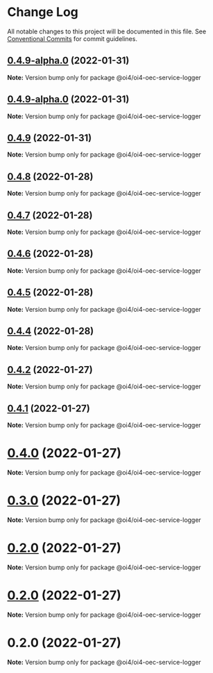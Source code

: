 # Change Log

All notable changes to this project will be documented in this file.
See [Conventional Commits](https://conventionalcommits.org) for commit guidelines.

## [0.4.9-alpha.0](https://github.com/OI4/oi4-service/compare/@oi4/oi4-oec-service-logger@0.4.8...@oi4/oi4-oec-service-logger@0.4.9-alpha.0) (2022-01-31)

**Note:** Version bump only for package @oi4/oi4-oec-service-logger





## [0.4.9-alpha.0](https://github.com/OI4/oi4-service/compare/@oi4/oi4-oec-service-logger@0.4.8...@oi4/oi4-oec-service-logger@0.4.9-alpha.0) (2022-01-31)

**Note:** Version bump only for package @oi4/oi4-oec-service-logger





## [0.4.9](https://github.com/OI4/oi4-service/compare/@oi4/oi4-oec-service-logger@0.4.8...@oi4/oi4-oec-service-logger@0.4.9) (2022-01-31)

**Note:** Version bump only for package @oi4/oi4-oec-service-logger





## [0.4.8](https://github.com/OI4/oi4-service/compare/@oi4/oi4-oec-service-logger@0.4.7...@oi4/oi4-oec-service-logger@0.4.8) (2022-01-28)

**Note:** Version bump only for package @oi4/oi4-oec-service-logger





## [0.4.7](https://github.com/OI4/oi4-service/compare/@oi4/oi4-oec-service-logger@0.4.6...@oi4/oi4-oec-service-logger@0.4.7) (2022-01-28)

**Note:** Version bump only for package @oi4/oi4-oec-service-logger





## [0.4.6](https://github.com/OI4/oi4-service/compare/@oi4/oi4-oec-service-logger@0.4.5...@oi4/oi4-oec-service-logger@0.4.6) (2022-01-28)

**Note:** Version bump only for package @oi4/oi4-oec-service-logger





## [0.4.5](https://github.com/OI4/oi4-service/compare/@oi4/oi4-oec-service-logger@0.4.4...@oi4/oi4-oec-service-logger@0.4.5) (2022-01-28)

**Note:** Version bump only for package @oi4/oi4-oec-service-logger





## [0.4.4](https://github.com/OI4/oi4-service/compare/@oi4/oi4-oec-service-logger@0.4.2...@oi4/oi4-oec-service-logger@0.4.4) (2022-01-28)

**Note:** Version bump only for package @oi4/oi4-oec-service-logger





## [0.4.2](https://github.com/OI4/oi4-service/compare/@oi4/oi4-oec-service-logger@0.4.1...@oi4/oi4-oec-service-logger@0.4.2) (2022-01-27)

**Note:** Version bump only for package @oi4/oi4-oec-service-logger





## [0.4.1](https://github.com/OI4/oi4-service/compare/@oi4/oi4-oec-service-logger@0.4.0...@oi4/oi4-oec-service-logger@0.4.1) (2022-01-27)

**Note:** Version bump only for package @oi4/oi4-oec-service-logger





# [0.4.0](https://github.com/OI4/oi4-service/compare/@oi4/oi4-oec-service-logger@0.3.0...@oi4/oi4-oec-service-logger@0.4.0) (2022-01-27)

**Note:** Version bump only for package @oi4/oi4-oec-service-logger





# [0.3.0](https://github.com/OI4/oi4-service/compare/@oi4/oi4-oec-service-logger@0.2.0...@oi4/oi4-oec-service-logger@0.3.0) (2022-01-27)

**Note:** Version bump only for package @oi4/oi4-oec-service-logger





# [0.2.0](https://github.com/OI4/oi4-service/compare/@oi4/oi4-oec-service-logger@0.2.0...@oi4/oi4-oec-service-logger@0.2.0) (2022-01-27)

**Note:** Version bump only for package @oi4/oi4-oec-service-logger





# [0.2.0](https://github.com/OI4/oi4-service/compare/@oi4/oi4-oec-service-logger@0.2.0...@oi4/oi4-oec-service-logger@0.2.0) (2022-01-27)

**Note:** Version bump only for package @oi4/oi4-oec-service-logger





# 0.2.0 (2022-01-27)

**Note:** Version bump only for package @oi4/oi4-oec-service-logger
